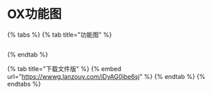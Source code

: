 # OX功能图

{% tabs %}
{% tab title="功能图" %}
<figure><img src="../../.gitbook/assets/0x GTA5 功能演示与详解2022.12.12.png" alt=""><figcaption></figcaption></figure>
{% endtab %}

{% tab title="下载文件版" %}
{% embed url="https://wwwg.lanzouy.com/iDyAG0jbe6sj" %}
{% endtab %}
{% endtabs %}
